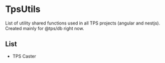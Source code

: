 # TpsUtils

List of utility shared functions used in all TPS projects (angular and nestjs).
Created mainly for @tps/db right now.

## List
- TPS Caster